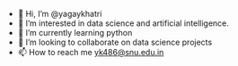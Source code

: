 - 👋 Hi, I’m @yagaykhatri
- 👀 I’m interested in data science and artificial intelligence.
- 🌱 I’m currently learning python
- 💞️ I’m looking to collaborate on data science projects
- 📫 How to reach me yk486@snu.edu.in

<!---
yk486/yk486 is a ✨ special ✨ repository because its `README.md` (this file) appears on your GitHub profile.
You can click the Preview link to take a look at your changes.
--->
